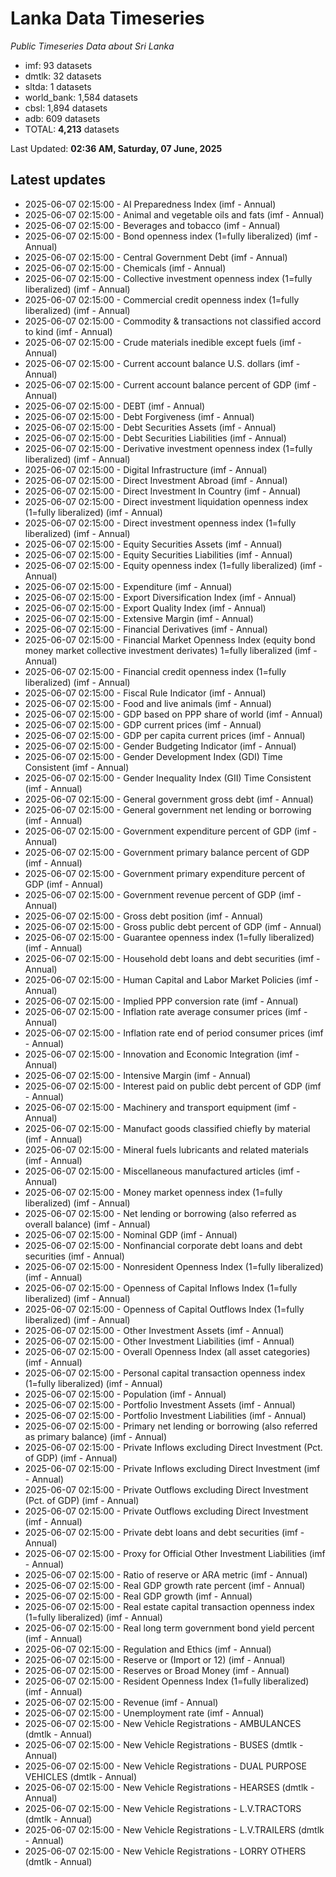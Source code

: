 # Lanka Data Timeseries
*Public Timeseries Data about Sri Lanka*

* imf: 93 datasets
* dmtlk: 32 datasets
* sltda: 1 datasets
* world_bank: 1,584 datasets
* cbsl: 1,894 datasets
* adb: 609 datasets
* TOTAL: **4,213** datasets

Last Updated: **02:36 AM, Saturday, 07 June, 2025**

## Latest updates

* 2025-06-07 02:15:00 - AI Preparedness Index (imf - Annual)
* 2025-06-07 02:15:00 - Animal and vegetable oils and fats (imf - Annual)
* 2025-06-07 02:15:00 - Beverages and tobacco (imf - Annual)
* 2025-06-07 02:15:00 - Bond openness index (1=fully liberalized) (imf - Annual)
* 2025-06-07 02:15:00 - Central Government Debt (imf - Annual)
* 2025-06-07 02:15:00 - Chemicals (imf - Annual)
* 2025-06-07 02:15:00 - Collective investment openness index (1=fully liberalized) (imf - Annual)
* 2025-06-07 02:15:00 - Commercial credit openness index (1=fully liberalized) (imf - Annual)
* 2025-06-07 02:15:00 - Commodity & transactions not classified accord to kind (imf - Annual)
* 2025-06-07 02:15:00 - Crude materials inedible except fuels (imf - Annual)
* 2025-06-07 02:15:00 - Current account balance U.S. dollars (imf - Annual)
* 2025-06-07 02:15:00 - Current account balance percent of GDP (imf - Annual)
* 2025-06-07 02:15:00 - DEBT (imf - Annual)
* 2025-06-07 02:15:00 - Debt Forgiveness (imf - Annual)
* 2025-06-07 02:15:00 - Debt Securities Assets (imf - Annual)
* 2025-06-07 02:15:00 - Debt Securities Liabilities (imf - Annual)
* 2025-06-07 02:15:00 - Derivative investment openness index (1=fully liberalized) (imf - Annual)
* 2025-06-07 02:15:00 - Digital Infrastructure (imf - Annual)
* 2025-06-07 02:15:00 - Direct Investment Abroad (imf - Annual)
* 2025-06-07 02:15:00 - Direct Investment In Country (imf - Annual)
* 2025-06-07 02:15:00 - Direct investment liquidation openness index (1=fully liberalized) (imf - Annual)
* 2025-06-07 02:15:00 - Direct investment openness index (1=fully liberalized) (imf - Annual)
* 2025-06-07 02:15:00 - Equity Securities Assets (imf - Annual)
* 2025-06-07 02:15:00 - Equity Securities Liabilities (imf - Annual)
* 2025-06-07 02:15:00 - Equity openness index (1=fully liberalized) (imf - Annual)
* 2025-06-07 02:15:00 - Expenditure (imf - Annual)
* 2025-06-07 02:15:00 - Export Diversification Index (imf - Annual)
* 2025-06-07 02:15:00 - Export Quality Index (imf - Annual)
* 2025-06-07 02:15:00 - Extensive Margin (imf - Annual)
* 2025-06-07 02:15:00 - Financial Derivatives (imf - Annual)
* 2025-06-07 02:15:00 - Financial Market Openness Index (equity bond money market collective investment derivates) 1=fully liberalized (imf - Annual)
* 2025-06-07 02:15:00 - Financial credit openness index (1=fully liberalized) (imf - Annual)
* 2025-06-07 02:15:00 - Fiscal Rule Indicator (imf - Annual)
* 2025-06-07 02:15:00 - Food and live animals (imf - Annual)
* 2025-06-07 02:15:00 - GDP based on PPP share of world (imf - Annual)
* 2025-06-07 02:15:00 - GDP current prices (imf - Annual)
* 2025-06-07 02:15:00 - GDP per capita current prices (imf - Annual)
* 2025-06-07 02:15:00 - Gender Budgeting Indicator (imf - Annual)
* 2025-06-07 02:15:00 - Gender Development Index (GDI) Time Consistent (imf - Annual)
* 2025-06-07 02:15:00 - Gender Inequality Index (GII) Time Consistent (imf - Annual)
* 2025-06-07 02:15:00 - General government gross debt (imf - Annual)
* 2025-06-07 02:15:00 - General government net lending or borrowing (imf - Annual)
* 2025-06-07 02:15:00 - Government expenditure percent of GDP (imf - Annual)
* 2025-06-07 02:15:00 - Government primary balance percent of GDP (imf - Annual)
* 2025-06-07 02:15:00 - Government primary expenditure percent of GDP (imf - Annual)
* 2025-06-07 02:15:00 - Government revenue percent of GDP (imf - Annual)
* 2025-06-07 02:15:00 - Gross debt position (imf - Annual)
* 2025-06-07 02:15:00 - Gross public debt percent of GDP (imf - Annual)
* 2025-06-07 02:15:00 - Guarantee openness index (1=fully liberalized) (imf - Annual)
* 2025-06-07 02:15:00 - Household debt loans and debt securities (imf - Annual)
* 2025-06-07 02:15:00 - Human Capital and Labor Market Policies (imf - Annual)
* 2025-06-07 02:15:00 - Implied PPP conversion rate (imf - Annual)
* 2025-06-07 02:15:00 - Inflation rate average consumer prices (imf - Annual)
* 2025-06-07 02:15:00 - Inflation rate end of period consumer prices (imf - Annual)
* 2025-06-07 02:15:00 - Innovation and Economic Integration (imf - Annual)
* 2025-06-07 02:15:00 - Intensive Margin (imf - Annual)
* 2025-06-07 02:15:00 - Interest paid on public debt percent of GDP (imf - Annual)
* 2025-06-07 02:15:00 - Machinery and transport equipment (imf - Annual)
* 2025-06-07 02:15:00 - Manufact goods classified chiefly by material (imf - Annual)
* 2025-06-07 02:15:00 - Mineral fuels lubricants and related materials (imf - Annual)
* 2025-06-07 02:15:00 - Miscellaneous manufactured articles (imf - Annual)
* 2025-06-07 02:15:00 - Money market openness index (1=fully liberalized) (imf - Annual)
* 2025-06-07 02:15:00 - Net lending or borrowing (also referred as overall balance) (imf - Annual)
* 2025-06-07 02:15:00 - Nominal GDP (imf - Annual)
* 2025-06-07 02:15:00 - Nonfinancial corporate debt loans and debt securities (imf - Annual)
* 2025-06-07 02:15:00 - Nonresident Openness Index (1=fully liberalized) (imf - Annual)
* 2025-06-07 02:15:00 - Openness of Capital Inflows Index (1=fully liberalized) (imf - Annual)
* 2025-06-07 02:15:00 - Openness of Capital Outflows Index (1=fully liberalized) (imf - Annual)
* 2025-06-07 02:15:00 - Other Investment Assets (imf - Annual)
* 2025-06-07 02:15:00 - Other Investment Liabilities (imf - Annual)
* 2025-06-07 02:15:00 - Overall Openness Index (all asset categories) (imf - Annual)
* 2025-06-07 02:15:00 - Personal capital transaction openness index (1=fully liberalized) (imf - Annual)
* 2025-06-07 02:15:00 - Population (imf - Annual)
* 2025-06-07 02:15:00 - Portfolio Investment Assets (imf - Annual)
* 2025-06-07 02:15:00 - Portfolio Investment Liabilities (imf - Annual)
* 2025-06-07 02:15:00 - Primary net lending or borrowing (also referred as primary balance) (imf - Annual)
* 2025-06-07 02:15:00 - Private Inflows excluding Direct Investment (Pct. of GDP) (imf - Annual)
* 2025-06-07 02:15:00 - Private Inflows excluding Direct Investment (imf - Annual)
* 2025-06-07 02:15:00 - Private Outflows excluding Direct Investment (Pct. of GDP) (imf - Annual)
* 2025-06-07 02:15:00 - Private Outflows excluding Direct Investment (imf - Annual)
* 2025-06-07 02:15:00 - Private debt loans and debt securities (imf - Annual)
* 2025-06-07 02:15:00 - Proxy for Official Other Investment Liabilities (imf - Annual)
* 2025-06-07 02:15:00 - Ratio of reserve or ARA metric (imf - Annual)
* 2025-06-07 02:15:00 - Real GDP growth rate percent (imf - Annual)
* 2025-06-07 02:15:00 - Real GDP growth (imf - Annual)
* 2025-06-07 02:15:00 - Real estate capital transaction openness index (1=fully liberalized) (imf - Annual)
* 2025-06-07 02:15:00 - Real long term government bond yield percent (imf - Annual)
* 2025-06-07 02:15:00 - Regulation and Ethics (imf - Annual)
* 2025-06-07 02:15:00 - Reserve or (Import or 12) (imf - Annual)
* 2025-06-07 02:15:00 - Reserves or Broad Money (imf - Annual)
* 2025-06-07 02:15:00 - Resident Openness Index (1=fully liberalized) (imf - Annual)
* 2025-06-07 02:15:00 - Revenue (imf - Annual)
* 2025-06-07 02:15:00 - Unemployment rate (imf - Annual)
* 2025-06-07 02:15:00 - New Vehicle Registrations - AMBULANCES (dmtlk - Annual)
* 2025-06-07 02:15:00 - New Vehicle Registrations - BUSES (dmtlk - Annual)
* 2025-06-07 02:15:00 - New Vehicle Registrations - DUAL PURPOSE VEHICLES (dmtlk - Annual)
* 2025-06-07 02:15:00 - New Vehicle Registrations - HEARSES (dmtlk - Annual)
* 2025-06-07 02:15:00 - New Vehicle Registrations - L.V.TRACTORS (dmtlk - Annual)
* 2025-06-07 02:15:00 - New Vehicle Registrations - L.V.TRAILERS (dmtlk - Annual)
* 2025-06-07 02:15:00 - New Vehicle Registrations - LORRY OTHERS (dmtlk - Annual)